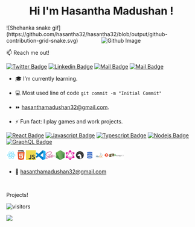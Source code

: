 
<h1 align="center"> Hi I'm Hasantha Madushan  ! </h1>
![Shehanka snake gif](https://github.com/hasantha32/hasantha32/blob/output/github-contribution-grid-snake.svg)


<img width="50%" align="right" alt="Github Image" src="https://raw.githubusercontent.com/onimur/.github/master/.resources/git-header.svg" />

:mailbox: Reach me out!


[![Twitter Badge](https://img.shields.io/badge/-@hasantha-1ca0f1?style=flat&labelColor=1ca0f1&logo=twitter&logoColor=white&link=https://twitter.com/)](https://twitter.com/) [![Linkedin Badge](https://img.shields.io/badge/-Hasantha-0e76a8?style=flat&labelColor=0e76a8&logo=linkedin&logoColor=white)](https://www.linkedin.com/in/hasantha-madushan-045139208/) [![Mail Badge](https://img.shields.io/badge/-@hasantha_madushan-e84393?style=flat&labelColor=e84393&logo=instagram&logoColor=white)](https://instagram.com/hasantha_madushan) [![Mail Badge](https://img.shields.io/badge/-hasanthamadushan32-c0392b?style=flat&labelColor=c0392b&logo=gmail&logoColor=white)](mailto:Hasanthamadushan32@gmail.com)


<!-- TODO: Add last video link -->

- :mortar_board: I’m currently learning.
- :computer: Most used line of code `git commit -m "Initial Commit"`
- :fast_forward: hasanthamadushan32@gmail.com.

- :zap: Fun fact: I play games and work projects.



<!-- TODO: Make technologies links takes you to repositories -->

[![React Badge](https://img.shields.io/badge/-React-61DBFB?style=for-the-badge&labelColor=black&logo=react&logoColor=61DBFB)](#) [![Javascript Badge](https://img.shields.io/badge/-Javascript-F0DB4F?style=for-the-badge&labelColor=black&logo=javascript&logoColor=F0DB4F)](#) [![Typescript Badge](https://img.shields.io/badge/-Typescript-007acc?style=for-the-badge&labelColor=black&logo=typescript&logoColor=007acc)](#) [![Nodejs Badge](https://img.shields.io/badge/-Nodejs-3C873A?style=for-the-badge&labelColor=black&logo=node.js&logoColor=3C873A)](#) [![GraphQL Badge](https://img.shields.io/badge/-GraphQl-e535ab?style=for-the-badge&labelColor=black&logo=node.js&logoColor=e535ab)](#)



[<img align="left" alt="React" width="26px" src="https://raw.githubusercontent.com/github/explore/80688e429a7d4ef2fca1e82350fe8e3517d3494d/topics/react/react.png" />][reactplaylist]

[<img align="left" alt="HTML5" width="26px" src="https://raw.githubusercontent.com/github/explore/80688e429a7d4ef2fca1e82350fe8e3517d3494d/topics/html/html.png" />][htmltutorial]

[<img align="left" alt="JavaScript" width="26px" src="https://raw.githubusercontent.com/github/explore/80688e429a7d4ef2fca1e82350fe8e3517d3494d/topics/javascript/javascript.png" />][javascripttutorial]

[<img align="left" alt="Visual Studio Code" width="26px" src="https://raw.githubusercontent.com/github/explore/80688e429a7d4ef2fca1e82350fe8e3517d3494d/topics/visual-studio-code/visual-studio-code.png" />][vscodetutorial]

<img align="left" alt="Sass" width="26px" src="https://raw.githubusercontent.com/github/explore/80688e429a7d4ef2fca1e82350fe8e3517d3494d/topics/sass/sass.png" />

<img align="left" alt="Node.js" width="26px" src="https://raw.githubusercontent.com/github/explore/80688e429a7d4ef2fca1e82350fe8e3517d3494d/topics/nodejs/nodejs.png" />

<img align="left" alt="GraphQL" width="26px" src="https://raw.githubusercontent.com/github/explore/80688e429a7d4ef2fca1e82350fe8e3517d3494d/topics/graphql/graphql.png" />

<img align="left" alt="Deno" width="26px" src="https://raw.githubusercontent.com/github/explore/361e2821e2dea67711cde99c9c40ed357061cf27/topics/deno/deno.png" />

<img align="left" alt="SQL" width="26px" src="https://raw.githubusercontent.com/github/explore/80688e429a7d4ef2fca1e82350fe8e3517d3494d/topics/sql/sql.png" />

<img align="left" alt="MySQL" width="26px" src="https://raw.githubusercontent.com/github/explore/80688e429a7d4ef2fca1e82350fe8e3517d3494d/topics/mysql/mysql.png" />

<img align="left" alt="Git" width="26px" src="https://raw.githubusercontent.com/github/explore/80688e429a7d4ef2fca1e82350fe8e3517d3494d/topics/git/git.png" />

<img align="left" alt="MongoDB" width="26px" src="https://raw.githubusercontent.com/github/explore/80688e429a7d4ef2fca1e82350fe8e3517d3494d/topics/mongodb/mongodb.png" />

<br />
<br />



- :email: hasanthamadushan32@gmail.com

<br >

Projects!

![visitors](https://visitor-badge.glitch.me/badge?page_id=hasantha32.hasantha32)

<p align="left"> <img src="https://github-readme-stats.vercel.app/api?username=hasantha32&theme=tokyonight&show_icons=true&hide_border=true&count_private=true&include_all_commits=true" /> </p>

<!-- 

![GitHub Streak Stats](https://github-readme-streak-stats.herokuapp.com/?user=hasantha32&theme=dark)


![languages](https://github-readme-stats.vercel.app/api/top-langs/?username=hasantha32&hide=scss&layout=compact&theme=tokyonight)

-->



[reactplaylist]: https://www.youtube.com/watch?v=KxXXEL-k47Y&list=PLvXDmnBbOF7RnYiZvDwl2Pzcs2kfi10wd
[vscodetutorial]: https://www.youtube.com/watch?v=Bkie2ai8qeE&t=8s
[htmltutorial]: https://www.youtube.com/watch?v=VK6MXVxOsws&t=27s
[javascripttutorial]: https://www.youtube.com/watch?v=D-LHKvmX37E


